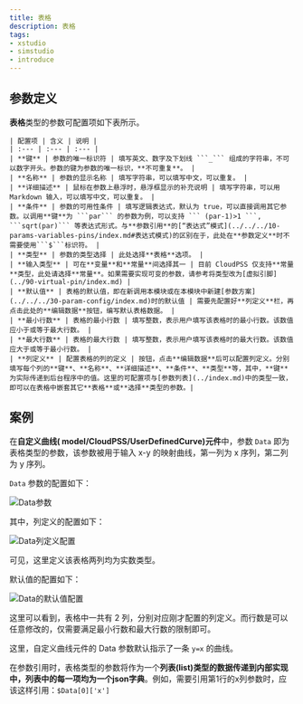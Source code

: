 ```yaml
---
title: 表格
description: 表格
tags:
- xstudio
- simstudio
- introduce
---
```



## 参数定义

**表格**类型的参数可配置项如下表所示。

    | 配置项 | 含义 | 说明 |
    | :--- | :--- | :--- | 
    | **键** | 参数的唯一标识符 | 填写英文、数字及下划线 ```_``` 组成的字符串，不可以数字开头。参数的键为参数的唯一标识，**不可重复**。 | 
    | **名称** | 参数的显示名称 | 填写字符串，可以填写中文，可以重复。 | 
    | **详细描述** | 鼠标在参数上悬浮时，悬浮框显示的补充说明 | 填写字符串，可以用Markdown 输入，可以填写中文，可以重复。 |
    | **条件** | 参数的可用性条件 | 填写逻辑表达式，默认为 true，可以直接调用其它参数。以调用**键**为 ```par``` 的参数为例，可以支持 ``` (par-1)>1 ```, ```sqrt(par)``` 等表达式形式。与**参数引用**的[“表达式”模式](../../../10-params-variables-pins/index.md#表达式模式)的区别在于，此处在**参数定义**时不需要使用```$```标识符。 |
    | **类型** | 参数的类型选择 | 此处选择**表格**选项。 |
    | **输入类型** | 可在**变量**和**常量**间选择其一 | 目前 CloudPSS 仅支持**常量**类型，此处请选择**常量**。如果需要实现可变的参数，请参考将类型改为[虚拟引脚](../90-virtual-pin/index.md) |
    | **默认值** | 表格的默认值，即在新调用本模块或在本模块中新建[参数方案](../../../30-param-config/index.md)时的默认值 | 需要先配置好**列定义**栏，再点击此处的**编辑数据**按钮，编写默认表格数据。 |
    | **最小行数** | 表格的最小行数 | 填写整数，表示用户填写该表格时的最小行数。该数值应小于或等于最大行数。 |
    | **最大行数** | 表格的最大行数 | 填写整数，表示用户填写该表格时的最大行数。该数值应大于或等于最小行数。 |
    | **列定义** | 配置表格的列的定义 | 按钮，点击**编辑数据**后可以配置列定义。分别填写每个列的**键**、**名称**、**详细描述**、**条件**、**类型**等，其中，**键**为实际传递到后台程序中的值。这里的可配置项与[参数列表](../index.md)中的类型一致，即可以在表格中嵌套其它**表格**或**选择**类型的参数。|


## 案例

在**自定义曲线( model/CloudPSS/UserDefinedCurve)元件**中，参数 ```Data``` 即为表格类型的参数，该参数被用于输入 x-y 的映射曲线，第一列为 x 序列，第二列为 y 序列。

```Data``` 参数的配置如下：

![Data参数](image.png)

其中，列定义的配置如下：

![Data列定义配置](image-1.png)

可见，这里定义该表格两列均为实数类型。

默认值的配置如下：

![Data的默认值配置](image-2.png)

这里可以看到，表格中一共有 2 列，分别对应刚才配置的列定义。而行数是可以任意修改的，仅需要满足最小行数和最大行数的限制即可。

这里，自定义曲线元件的 Data 参数默认指示了一条 ```y=x``` 的曲线。

在参数引用时，表格类型的参数将作为一个**列表(list)**类型的数据传递到内部实现中，列表中的每一项均为一个**json字典**。例如，需要引用第1行的x列参数时，应该这样引用：```$Data[0]['x']```
